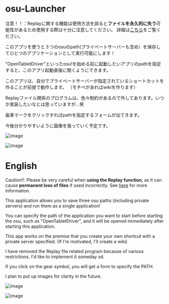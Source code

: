 # osu-Launcher


注意！！：Replayに関する機能は使用方法を誤ると**ファイルを永久的に失う**可能性があるため使用する際は十分に注意してください。
		詳細は[こちら](https://github.com/Garushisu/osu-Launcher/releases/tag/1.2.0)をご覧ください。

このアプリを使うと３つのosuのpath(プライベートサーバーも含め）を保存してひとつのアプリケーションとして実行可能にします！

"OpenTabletDriver"といったosu!を始める前に起動したいアプリのpathを指定すると、このアプリ起動直後に開くようにできます。

このアプリは、自分でプライベートサーバーが指定されているショートカットを作ることが前提で動作します。
（モチベがあればwikiを作ります）

Replayファイル関係のプログラムは、色々制約があるので外してあります。いつか実装したいなとは思っていますが...笑

歯車マークをクリックすればpathを指定するフォームが出てきます。

今後分かりやすいように画像を張っていく予定です。

![image](https://github.com/Garushisu/osu-Launcher/assets/81414243/6464875a-fe32-471b-9baa-4d37f76c69f2)

![image](https://github.com/Garushisu/osu-Launcher/assets/81414243/b9b9fad3-e341-4562-be39-83bc7936f774)



# English

Caution!!: Please be very careful when **using the Replay function**, as it can cause **permanent loss of files** if used incorrectly.
		See [here](https://github.com/Garushisu/osu-Launcher/releases/tag/1.2.0) for more information.

This application allows you to save three osu paths (including private servers) and run them as a single application!

You can specify the path of the application you want to start before starting the osu, such as "OpenTabletDriver", and it will be opened immediately after starting this application.

This app works on the premise that you create your own shortcut with a private server specified.
(If I'm motivated, I'll create a wiki)

I have removed the Replay file related program because of various restrictions. I'd like to implement it someday xd.

If you click on the gear symbol, you will get a form to specify the PATH.

I plan to put up images for clarity in the future.

![image](https://github.com/Garushisu/osu-Launcher/assets/81414243/545689cc-75f9-422c-91ec-601b27b6a57f)

![image](https://github.com/Garushisu/osu-Launcher/assets/81414243/71b4a48e-9c72-4a75-9958-2b5dbf7dad04)
